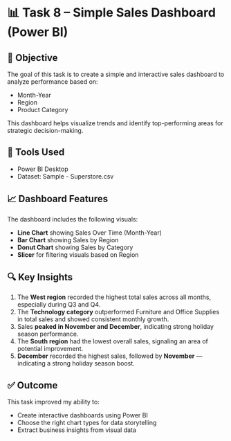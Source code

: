 # 📊 Task 8 – Simple Sales Dashboard (Power BI)

## 📝 Objective
The goal of this task is to create a simple and interactive sales dashboard to analyze performance based on:
- Month-Year
- Region
- Product Category

This dashboard helps visualize trends and identify top-performing areas for strategic decision-making.

## 🧰 Tools Used
- Power BI Desktop
- Dataset: Sample - Superstore.csv

## 📈 Dashboard Features
The dashboard includes the following visuals:
- **Line Chart** showing Sales Over Time (Month-Year)
- **Bar Chart** showing Sales by Region
- **Donut Chart** showing Sales by Category
- **Slicer** for filtering visuals based on Region

## 🔍 Key Insights

1. The **West region** recorded the highest total sales across all months, especially during Q3 and Q4.
2. The **Technology category** outperformed Furniture and Office Supplies in total sales and showed consistent monthly growth.
3. Sales **peaked in November and December**, indicating strong holiday season performance.
4. The **South region** had the lowest overall sales, signaling an area of potential improvement.
5. **December** recorded the highest sales, followed by **November** — indicating a strong holiday season boost.

## ✅ Outcome
This task improved my ability to:
- Create interactive dashboards using Power BI
- Choose the right chart types for data storytelling
- Extract business insights from visual data
